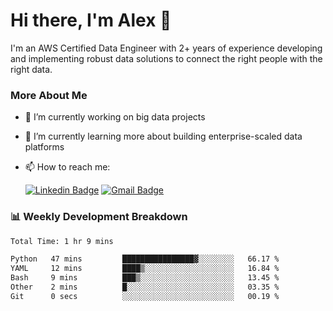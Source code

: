 # Hi there, I'm Alex  👋

I'm an AWS Certified Data Engineer with 2+ years of experience developing and implementing robust data solutions to connect the right people with the right data. 

### More About Me

- 🔭 I’m currently working on big data projects
- 🌱 I’m currently learning more about building enterprise-scaled data platforms
- 📫 How to reach me:

  [![Linkedin Badge](https://img.shields.io/badge/LinkedIn-0077B5?style=for-the-badge&logo=linkedin&logoColor=white)](https://www.linkedin.com/in/itsalexchen) [![Gmail Badge](https://img.shields.io/badge/Gmail-D14836?style=for-the-badge&logo=gmail&logoColor=white)](mailto:itsalexchen@gmail.com)




### 📊 Weekly Development Breakdown
<!--START_SECTION:waka-->

```txt
Total Time: 1 hr 9 mins

Python   47 mins         ████████████████▓░░░░░░░░   66.17 %
YAML     12 mins         ████▒░░░░░░░░░░░░░░░░░░░░   16.84 %
Bash     9 mins          ███▒░░░░░░░░░░░░░░░░░░░░░   13.45 %
Other    2 mins          █░░░░░░░░░░░░░░░░░░░░░░░░   03.35 %
Git      0 secs          ░░░░░░░░░░░░░░░░░░░░░░░░░   00.19 %
```

<!--END_SECTION:waka-->
